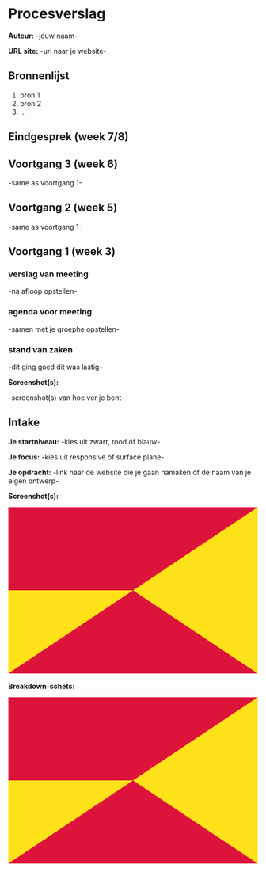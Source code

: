 # Procesverslag
**Auteur:** -jouw naam-

**URL site:** -url naar je website-

## Bronnenlijst
1. bron 1
2. bron 2
3. ...

## Eindgesprek (week 7/8)

## Voortgang 3 (week 6)

-same as voortgang 1-

## Voortgang 2 (week 5)

-same as voortgang 1-

## Voortgang 1 (week 3)

### verslag van meeting

-na afloop opstellen-

### agenda voor meeting

-samen met je groephe opstellen-

### stand van zaken

-dit ging goed dit was lastig-

**Screenshot(s):**

-screenshot(s) van hoe ver je bent-

## Intake

**Je startniveau:** -kies uit zwart, rood óf blauw-

**Je focus:** -kies uit responsive óf surface plane-

**Je opdracht:** -link naar de website die je gaan namaken óf de naam van je eigen ontwerp-

**Screenshot(s):**

![screenshot(s) van de website die je gaat namaken of afbeelding(en) van je eigen ontwerp](images/vlag1.png)

**Breakdown-schets:**

![-voorlopige breakdownschets van een of beide pagina's van de site die je gaat maken-](images/vlag1.png)





